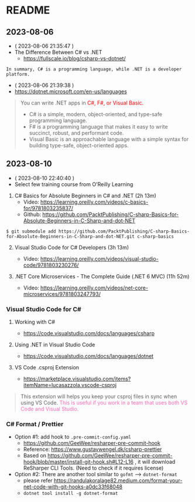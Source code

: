 # README

## 2023-08-06

- ( 2023-08-06 21:35:47 )
- The Difference Between C# vs .NET
  - https://fullscale.io/blog/csharp-vs-dotnet/
```
In summary, C# is a programming language, while .NET is a developer platform.
```
- ( 2023-08-06 21:39:38 )
- https://dotnet.microsoft.com/en-us/languages

> You can write .NET apps in <font color="red">C#, F#, or Visual Basic.</font>
>  - C# is a simple, modern, object-oriented, and type-safe programming language.
>  - F# is a programming language that makes it easy to write succinct, robust, and performant code.
>  - Visual Basic is an approachable language with a simple syntax for building type-safe, object-oriented apps.

## 2023-08-10

- ( 2023-08-10 22:40:40 )
- Select few training course from O'Reilly Learning

1. C# Basics for Absolute Beginners in C# and .NET (2h 13m)
    - Video: https://learning.oreilly.com/videos/c-basics-for/9781803235837/
    - Github: https://github.com/PacktPublishing/C-sharp-Basics-for-Absolute-Beginners-in-C-Sharp-and-dot-NET

```
$ git submodule add https://github.com/PacktPublishing/C-sharp-Basics-for-Absolute-Beginners-in-C-Sharp-and-dot-NET.git c-sharp-basics
```

2. Visual Studio Code for C# Developers (3h 13m)
    - Video: https://learning.oreilly.com/videos/visual-studio-code/9781803230276/

3. .NET Core Microservices - The Complete Guide (.NET 6 MVC) (11h 52m)
    - Video: https://learning.oreilly.com/videos/net-core-microservices/9781803247793/

### Visual Studio Code for C#

1. Working with C#
    - https://code.visualstudio.com/docs/languages/csharp

2. Using .NET in Visual Studio Code
    - https://code.visualstudio.com/docs/languages/dotnet

3. VS Code .csproj Extension
    - https://marketplace.visualstudio.com/items?itemName=lucasazzola.vscode-csproj
> This extension will helps you keep your csproj files in sync when using VS Code. <font color='hotpink'>This is useful if you work in a team that uses both VS Code and Visual Studio.</font>

### C# Format / Prettier

- Option #1: add hook to `.pre-commit-config.yaml`
  - https://github.com/GeeWee/resharper-pre-commit-hook
  - Reference: https://www.gustavwengel.dk/csharp-prettier
  - Based on https://github.com/GeeWee/resharper-pre-commit-hook/blob/master/install-git-hook.sh#L12-L16 , it will download ReSharper CLI Tools. (Need to check if it requires license)
- Option #2: There are another tool similar to `gofmt` --> `dotnet-format`
  -  please refer https://randulakoralage82.medium.com/format-your-net-code-with-git-hooks-a0dc33f68048
  - `dotnet tool install -g dotnet-format`